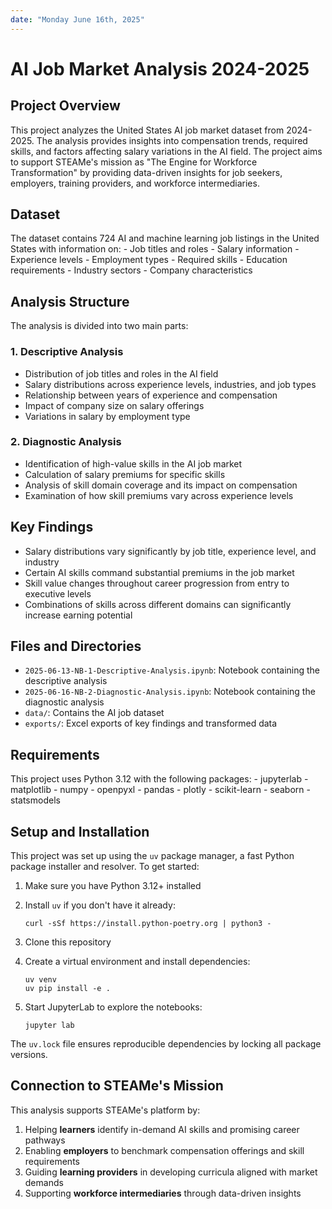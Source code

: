 ```yaml
---
date: "Monday June 16th, 2025"
---
```


# AI Job Market Analysis 2024-2025

## Project Overview

This project analyzes the United States AI job market dataset from 2024-2025. The analysis provides insights into compensation trends, required skills, and factors affecting salary variations in the AI field. The project aims to support STEAMe's mission as "The Engine for Workforce Transformation" by providing data-driven insights for job seekers, employers, training providers, and workforce intermediaries.

## Dataset

The dataset contains 724 AI and machine learning job listings in the United States with information on:
    - Job titles and roles
    - Salary information
    - Experience levels
    - Employment types
    - Required skills
    - Education requirements
    - Industry sectors
    - Company characteristics

## Analysis Structure

The analysis is divided into two main parts:

### 1. Descriptive Analysis

- Distribution of job titles and roles in the AI field
- Salary distributions across experience levels, industries, and job types
- Relationship between years of experience and compensation
- Impact of company size on salary offerings
- Variations in salary by employment type

### 2. Diagnostic Analysis

- Identification of high-value skills in the AI job market
- Calculation of salary premiums for specific skills
- Analysis of skill domain coverage and its impact on compensation
- Examination of how skill premiums vary across experience levels

## Key Findings

- Salary distributions vary significantly by job title, experience level, and industry
- Certain AI skills command substantial premiums in the job market
- Skill value changes throughout career progression from entry to executive levels
- Combinations of skills across different domains can significantly increase earning potential

## Files and Directories

- `2025-06-13-NB-1-Descriptive-Analysis.ipynb`: Notebook containing the descriptive analysis
- `2025-06-16-NB-2-Diagnostic-Analysis.ipynb`: Notebook containing the diagnostic analysis
- `data/`: Contains the AI job dataset
- `exports/`: Excel exports of key findings and transformed data

## Requirements

This project uses Python 3.12 with the following packages:
    - jupyterlab
    - matplotlib
    - numpy
    - openpyxl
    - pandas
    - plotly
    - scikit-learn
    - seaborn
    - statsmodels

## Setup and Installation

This project was set up using the `uv` package manager, a fast Python package installer and resolver. To get started:

1. Make sure you have Python 3.12+ installed

2. Install `uv` if you don't have it already:

   ```shell
   curl -sSf https://install.python-poetry.org | python3 -
   ```

3. Clone this repository

4. Create a virtual environment and install dependencies:

   ```shell
   uv venv
   uv pip install -e .
   ```

5. Start JupyterLab to explore the notebooks:

   ```shell
   jupyter lab
   ```

The `uv.lock` file ensures reproducible dependencies by locking all package versions.

## Connection to STEAMe's Mission

This analysis supports STEAMe's platform by:

1. Helping **learners** identify in-demand AI skills and promising career pathways
2. Enabling **employers** to benchmark compensation offerings and skill requirements
3. Guiding **learning providers** in developing curricula aligned with market demands
4. Supporting **workforce intermediaries** through data-driven insights
